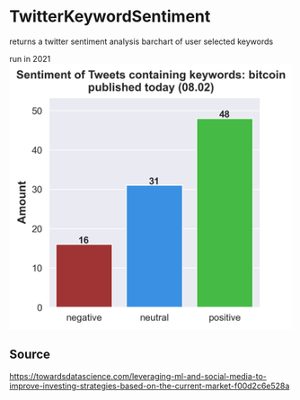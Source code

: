 # TwitterKeywordSentiment
returns a twitter sentiment analysis barchart of user selected keywords

run in 2021
![bitcoin](./TwitterKeywordSentiment_bitcoin_08_02.png)


## Source
https://towardsdatascience.com/leveraging-ml-and-social-media-to-improve-investing-strategies-based-on-the-current-market-f00d2c6e528a
